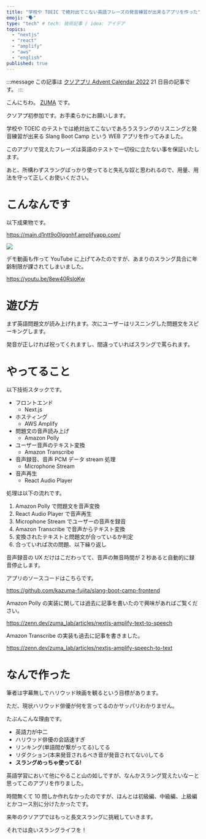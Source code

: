 ```yaml
---
title: "学校や TOEIC で絶対出てこない英語フレーズの発音練習が出来るアプリを作った"
emoji: "🗣️"
type: "tech" # tech: 技術記事 / idea: アイデア
topics:
  - "nextjs"
  - "react"
  - "amplify"
  - "aws"
  - "english"
published: true
---
```


:::message
この記事は [クソアプリ Advent Calendar 2022](https://qiita.com/advent-calendar/2022/kuso-app) 21 日目の記事です。
:::

こんにちわ。 [ZUMA](https://twitter.com/zuma_lab) です。

クソアプ初参加です。お手柔らかにお願いします。

学校や TOEIC のテストでは絶対出てこないであろうスラングのリスニングと発音練習が出来る Slang Boot Camp という WEB アプリを作ってみました。

このアプリで覚えたフレーズは英語のテストで一切役に立たない事を保証いたします。

あと、所構わずスラングばっかり使ってると失礼な奴と思われるので、用量、用法を守って正しくお使いください。

# こんなんです

以下成果物です。

https://main.d1ntt9o0lggnhf.amplifyapp.com/

[![](https://storage.googleapis.com/zenn-user-upload/a6f607816db7-20221223.png)](https://main.d1ntt9o0lggnhf.amplifyapp.com/)

デモ動画も作って YouTube に上げてみたのですが、あまりのスラング具合に年齢制限が課されてしまいました。

https://youtu.be/8ew40RsloKw

# 遊び方

まず英語問題文が読み上げれます。次にユーザーはリスニングした問題文をスピーキングします。

発音が正しければ祝ってくれますし、間違っていればスラングで罵られます。

# やってること

以下技術スタックです。

- フロントエンド
  - Next.js
- ホスティング
  - AWS Amplify
- 問題文の音声読み上げ
  - Amazon Polly
- ユーザー音声のテキスト変換
  - Amazon Transcribe
- 音声録音、音声 PCM データ stream 処理
  - Microphone Stream
- 音声再生
  - React Audio Player

処理は以下の流れです。

1. Amazon Polly で問題文を音声変換
1. React Audio Player で音声再生
1. Microphone Stream でユーザーの音声を録音
1. Amazon Transcribe で音声からテキスト変換
1. 変換されたテキストと問題文が合っているか判定
1. 合っていれば次の問題、以下繰り返し

音声録音の UX だけはこだわってて、音声の無音時間が 2 秒あると自動的に録音停止します。

アプリのソースコードはこちらです。

https://github.com/kazuma-fujita/slang-boot-camp-frontend

Amazon Polly の実装に関しては過去に記事を書いたので興味があればご覧ください。

https://zenn.dev/zuma_lab/articles/nextjs-amplify-text-to-speech

Amazon Transcribe の実装も過去に記事を書きました。

https://zenn.dev/zuma_lab/articles/nextjs-amplify-speech-to-text

# なんで作った

筆者は字幕無しでハリウッド映画を観るという目標があります。

ただ、現状ハリウッド俳優が何を言ってるのかサッパリわかりません。

たぶんこんな理由です。

- 英語力が中二
- ハリウッド俳優の会話速すぎ
- リンキング(単語間が繋がってる)してる
- リダクション(本来発音されるべき音が発音されてない)してる
- **スラングめっちゃ使ってる!**

英語学習において他にやること山の如しですが、なんかスラング覚えたいなーと思ってこのアプリを作りました。

時間無くて 10 問しか作れなかったのですが、ほんとは初級編、中級編、上級編とかコース別に分けたかったです。

来年のクソアプではもっと長文スラングに挑戦していきます。

それでは良いスラングライフを！
